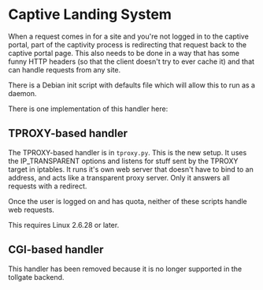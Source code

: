 # Captive Landing System #

When a request comes in for a site and you're not logged in to the captive portal, part of the captivity process is redirecting that request back to the captive portal page.  This also needs to be done in a way that has some funny HTTP headers (so that the client doesn't try to ever cache it) and that can handle requests from any site.

There is a Debian init script with defaults file which will allow this to run as a daemon.

There is one implementation of this handler here:

## TPROXY-based handler ##

The TPROXY-based handler is in `tproxy.py`.  This is the new setup.  It uses the IP_TRANSPARENT options and listens for stuff sent by the TPROXY target in iptables.  It runs it's own web server that doesn't have to bind to an address, and acts like a transparent proxy server.  Only it answers all requests with a redirect.

Once the user is logged on and has quota, neither of these scripts handle web requests.

This requires Linux 2.6.28 or later.

## CGI-based handler ##

This handler has been removed because it is no longer supported in the tollgate backend.
